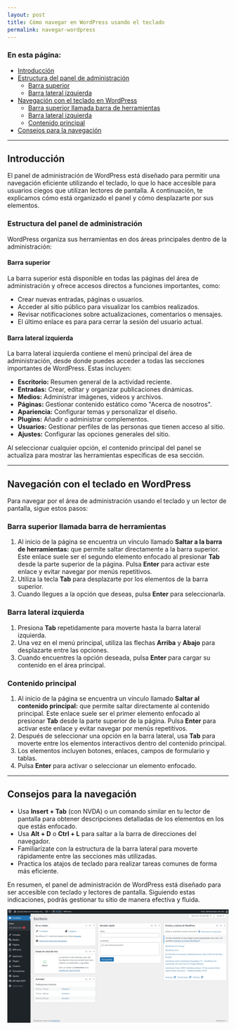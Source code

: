 ```yaml
---
layout: post
title: Cómo navegar en WordPress usando el teclado
permalink: navegar-wordpress
---
```


### En esta página:

- [Introducción](#introducción)
- [Estructura del panel de administración](#estructura-del-panel-de-administración)
  - [Barra superior](#barra-superior)
  - [Barra lateral izquierda](#barra-lateral-izquierda)
- [Navegación con el teclado en WordPress](#navegación-con-el-teclado-en-wordpress)
  - [Barra superior llamada barra de herramientas](#barra-superior-llamada-barra-de-herramientas)
  - [Barra lateral izquierda](#barra-lateral-izquierda)
  - [Contenido principal](#contenido-principal)
- [Consejos para la navegación](#consejos-para-la-navegación)

---

## Introducción

El panel de administración de WordPress está diseñado para permitir una navegación eficiente utilizando el teclado, lo que lo hace accesible para usuarios ciegos que utilizan lectores de pantalla. A continuación, te explicamos cómo está organizado el panel y cómo desplazarte por sus elementos.

### Estructura del panel de administración

WordPress organiza sus herramientas en dos áreas principales dentro de la administración:

#### Barra superior

La barra superior está disponible en todas las páginas del área de administración y ofrece accesos directos a funciones importantes, como:

- Crear nuevas entradas, páginas o usuarios.
- Acceder al sitio público para visualizar los cambios realizados.
- Revisar notificaciones sobre actualizaciones, comentarios o mensajes.
- El último enlace es para para cerrar la sesión del usuario actual.

#### Barra lateral izquierda

La barra lateral izquierda contiene el menú principal del área de administración, desde donde puedes acceder a todas las secciones importantes de WordPress. Estas incluyen:

- **Escritorio:** Resumen general de la actividad reciente.
- **Entradas:** Crear, editar y organizar publicaciones dinámicas.
- **Medios:** Administrar imágenes, videos y archivos.
- **Páginas:** Gestionar contenido estático como "Acerca de nosotros".
- **Apariencia:** Configurar temas y personalizar el diseño.
- **Plugins:** Añadir o administrar complementos.
- **Usuarios:** Gestionar perfiles de las personas que tienen acceso al sitio.
- **Ajustes:** Configurar las opciones generales del sitio.

Al seleccionar cualquier opción, el contenido principal del panel se actualiza para mostrar las herramientas específicas de esa sección.

---

## Navegación con el teclado en WordPress

Para navegar por el área de administración usando el teclado y un lector de pantalla, sigue estos pasos:

### Barra superior llamada barra de herramientas

1. Al inicio de la página se encuentra un vínculo llamado **Saltar a la barra de herramientas:** que permite saltar directamente a la barra superior. Este enlace suele ser el segundo elemento enfocado al presionar **Tab** desde la parte superior de la página. Pulsa **Enter** para activar este enlace y evitar navegar por menús repetitivos.
2. Utiliza la tecla **Tab** para desplazarte por los elementos de la barra superior.
3. Cuando llegues a la opción que deseas, pulsa **Enter** para seleccionarla.

### Barra lateral izquierda

1. Presiona **Tab** repetidamente para moverte hasta la barra lateral izquierda.
2. Una vez en el menú principal, utiliza las flechas **Arriba** y **Abajo** para desplazarte entre las opciones.
3. Cuando encuentres la opción deseada, pulsa **Enter** para cargar su contenido en el área principal.

### Contenido principal

1. Al inicio de la página se encuentra un vínculo llamado **Saltar al contenido principal:** que permite saltar directamente al contenido principal. Este enlace suele ser el primer elemento enfocado al presionar **Tab** desde la parte superior de la página. Pulsa **Enter** para activar este enlace y evitar navegar por menús repetitivos.
2. Después de seleccionar una opción en la barra lateral, usa **Tab** para moverte entre los elementos interactivos dentro del contenido principal.
3. Los elementos incluyen botones, enlaces, campos de formulario y tablas.
4. Pulsa **Enter** para activar o seleccionar un elemento enfocado.

---

## Consejos para la navegación

- Usa **Insert + Tab** (con NVDA) o un comando similar en tu lector de pantalla para obtener descripciones detalladas de los elementos en los que estás enfocado.
- Usa **Alt + D** o **Ctrl + L** para saltar a la barra de direcciones del navegador.
- Familiarízate con la estructura de la barra lateral para moverte rápidamente entre las secciones más utilizadas.
- Practica los atajos de teclado para realizar tareas comunes de forma más eficiente.

En resumen, el panel de administración de WordPress está diseñado para ser accesible con teclado y lectores de pantalla. Siguiendo estas indicaciones, podrás gestionar tu sitio de manera efectiva y fluida.

![Captura de pantalla del área de administración de WordPress donde se muestra la barra superior, la barra lateral izquierda y el área de contenido.](images/navegar-wordpress.png)
